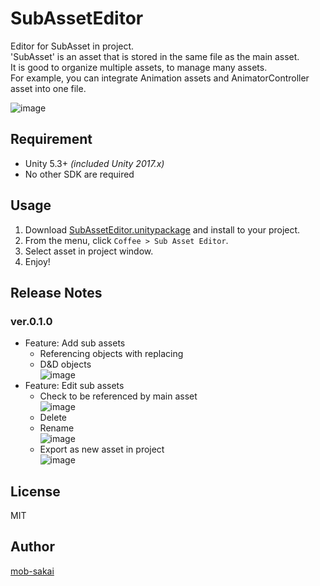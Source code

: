 SubAssetEditor
===

Editor for SubAsset in project.  
'SubAsset' is an asset that is stored in the same file as the main asset.  
It is good to organize multiple assets, to manage many assets.  
For example, you can integrate Animation assets and AnimatorController asset into one file.

![image](https://user-images.githubusercontent.com/12690315/30265492-32755304-9717-11e7-8bca-f7a472a56be8.png)



## Requirement

* Unity 5.3+ *(included Unity 2017.x)*
* No other SDK are required



## Usage

1. Download [SubAssetEditor.unitypackage](https://github.com/mob-sakai/SubAssetEditor/master/SubAssetEditor.unitypackage) and install to your project.
1. From the menu, click `Coffee > Sub Asset Editor`.
1. Select asset in project window.
1. Enjoy!


## Release Notes

### ver.0.1.0

* Feature: Add sub assets
    * Referencing objects with replacing
    * D&D objects  
![image](https://user-images.githubusercontent.com/12690315/30268506-e47a2a30-9720-11e7-9805-ea3c8fc3de80.png)
* Feature: Edit sub assets
    * Check to be referenced by main asset  
![image](https://user-images.githubusercontent.com/12690315/30268752-afe0ac6c-9721-11e7-8076-3a9bb9c10330.png)
    * Delete
    * Rename  
![image](https://user-images.githubusercontent.com/12690315/30268492-da73c122-9720-11e7-97fc-6731011825e3.png)
    * Export as new asset in project  
![image](https://user-images.githubusercontent.com/12690315/30268554-1659a17a-9721-11e7-80c2-6f8e400037f0.png)



## License
MIT



## Author
[mob-sakai](https://github.com/mob-sakai)
